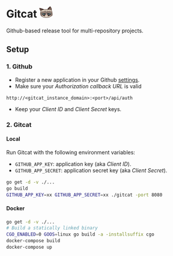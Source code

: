 # Gitcat <img src="https://github.com/optiflows/gitcat/blob/master/webapp/images/gitcat.png" width="35px" height="30px">

Github-based release tool for multi-repository projects.

## Setup

### 1. Github

* Register a new application in your Github [settings](https://github.com/settings/developers).
* Make sure your _Authorization callback URL_ is valid
```
http://<gitcat_instance_domain>:<port>/api/auth
```
* Keep your _Client ID_ and _Client Secret_ keys.


### 2. Gitcat

#### Local

Run Gitcat with the following environment variables:
* `GITHUB_APP_KEY`: application key (aka _Client ID_).
* `GITHUB_APP_SECRET`: application secret key (aka _Client Secret_).


```bash
go get -d -v ./...
go build
GITHUB_APP_KEY=xx GITHUB_APP_SECRET=xx ./gitcat -port 8080
```

#### Docker

```bash
go get -d -v ./...
# Build a statically linked binary
CGO_ENABLED=0 GOOS=linux go build -a -installsuffix cgo
docker-compose build
docker-compose up
```